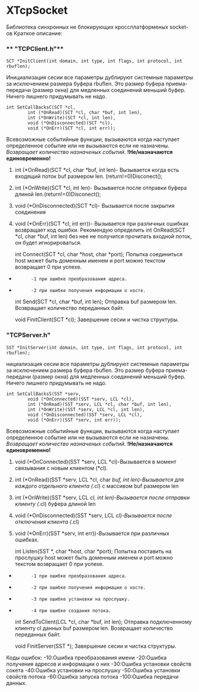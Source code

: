 # XTcpSocket
Библиотека синхронных не блокирующих кроcсплатформеных socket-ов
Краткое описание:
### ** "TCPClient.h"**



    SCT *InitClient(int domain, int type, int flags, int protocol, int rbuflen);
Инициализация сесии все параметры дублируют системные параметры за исключением размера буфера rbuflen.
Это размер буфера приема-передачи (размер окна) для медленных соединений меньший буфер.
Ничего лишнего придумывать не надо.



    int SetCallBacksC(SCT *cl,
    	    int (*OnRead)(SCT *cl, char *buf, int len),
    	    int (*OnWrite)(SCT *cl, int len),
    	    void (*OnDisconnected)(SCT *cl),
    	    void (*OnErr)(SCT *cl, int err));
Всевозможные событийные функции, вызываются когда наступает определенное событие или не вызываются если не назначены.
*Возвращает количество назначеных событий.*
**!Не/назначаются единовременно!**
1.  int (*OnRead)(SCT *cl, char *buf, int len)- Вызывается когда есть входящий поток buf размером len. (return!=0)Disconect();
2.  int (*OnWrite)(SCT *cl, int len)- Вызывается после отправки буфера длиной len.(return!=0)Disconect();
3.  void (*OnDisconnected)(SCT *cl)- Вызывается после закрытия соединения
4.  void (*OnErr)(SCT *cl, int err))- Вызывается при различных ошибках возвращает код ошибки.
Рекомендую определить int OnRead(SCT *cl, char *buf, int len) без нее не получится прочитать входной поток, он будет игнорироваться.



    int Connect(SCT *cl, char *host, char *port);
Попытка соединиться host может быть доменным именем и port можно текстом
возвращает 	0 при успехе.
- 			-1 при ошибке преобразования адреса.
- 			-2 при ошибке получения информации о хосте.


    int Send(SCT *cl, char *buf, int len);
Отправка buf размером len. Возвращает количество переданных байт. 



    void FinitClient(SCT *cl);
Завершение сесии и чистка структуры.

### "TCPServer.h"



    SST *InitServer(int domain, int type, int flags, int protocol, int rbuflen);
нициализация сесии все параметры дублируют системные параметры за исключением размера буфера rbuflen.
Это размер буфера приема-передачи (размер окна) для медленных соединений меньший буфер.
Ничего лишнего придумывать не надо.



    int SetCallBacksS(SST *serv,
    	    void (*OnConnected)(SST *serv, LCL *cl),
    	    int (*OnRead)(SST *serv, LCL *cl, char *buf, int len),
    	    int (*OnWrite)(SST *serv, LCL *cl, int len),
    	    void (*OnDisconnected)(SST *serv, LCL *cl),
    	    void (*OnErr)(SST *serv, int err));
Всевозможные событийные функции, вызываются когда наступает определенное событие или не вызываются если не назначены.  
*Возвращает количество назначеных событий.*
**!Не/назначаются единовременно!**
1.	void (*OnConnected)(SST *serv, LCL *cl)-Вызывается в момент связывания с новым клиентом (*cl).
2. 	int (*OnRead)(SST *serv, LCL *cl, char *buf, int len)-Вызывается для каждого отдельного клиента (*.cl) с массивом buf размером len
3. 	int (*OnWrite)(SST *serv, LCL *cl, int len)-Вызывается после отправки клиенту (*.cl) буфера длиной len 
4.  void (*OnDisconnected)(SST *serv, LCL *cl)-Вызывается после отключения клиента (*.cl) 
5.  void (*OnErr)(SST *serv, int err))-Вызывается при различных ошибках.



    int Listen(SST *, char *host, char *port);
Попытка поставить на прослушку host может быть доменным именем и port можно текстом
возвращает 	0 при успехе.
- 			-1 при ошибке преобразования адреса.
- 			-2 при ошибке получения информации о хосте.
- 			-3 при ошибке установки на прослушку.
- 			-4 при ошибке создания потока.


    int SendToClient(LCL *cl, char *buf, int len);
Отправка подключенному клиенту cl данных buf размером len. Возвращает количество переданных байт.



    void FinitServer(SST *);
Завершение сесии и чистка структуры.


Коды ошибок:
		-10:Ошибка преобразования имени
		-20:Ошибка получения адресов и информации о них
		-30:Ошибка установки свойств сокета
		-40:Ошибка установки на прослушку
		-50:Ошибка установки свойств потока
		-60:Ошибка запуска потока
		-100:Ошибка передачи данных.
